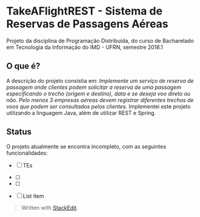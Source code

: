 # TakeAFlightREST - Sistema de Reservas de Passagens Aéreas

Projeto da disciplina de Programação Distribuída, do curso de Bacharelado em Tecnologia da Informação do IMD - UFRN, semestre 2018.1

## O que é?
A descrição do projeto consistia em: *Implemente um serviço de reserva de passagem onde clientes podem solicitar a reserva de uma passagem especificando o trecho (origem e destino), data e se deseja voo direto ou não. Pelo menos 3 empresas aéreas devem registrar diferentes trechos de voos que podem ser consultados pelos clientes.*
Implementei este projeto utilizando a linguagem Java, além de utilizar REST e Spring.

## Status
O projeto atualmente se encontra incompleto, com as seguintes funcionalidades:

 - [ ] TEs
 - [ ] 
 - [ ] 
 - [ ] List item

 

> Written with [StackEdit](https://stackedit.io/).
<!--stackedit_data:
eyJoaXN0b3J5IjpbMTAzNzIyMDQ3OV19
-->